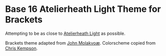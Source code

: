 Base 16 Atelierheath Light Theme for Brackets
============================

Attempting to be as close to [Atelierheath Light](http://chriskempson.github.io/base16/#atelierheath) as possible.

Brackets theme adapted from [John Molakvoæ](https://github.com/skjnldsv/default-dark).
Colorscheme copied from [Chris Kempson](http://chriskempson.com).
